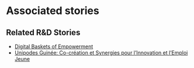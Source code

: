 # Associated stories

<!-- !!DO NOT REMOVE!! start autogenerated hyperlinks -->
## Related R&D Stories
- [Digital Baskets of Empowerment](../stories/?doc=Explorers_SLV)
- [Unipodes Guinée: Co-création et Synergies pour l’Innovation et l’Emploi Jeune](../stories/?doc=Explorers_GIN)
<!-- !!DO NOT REMOVE!! end autogenerated hyperlinks -->